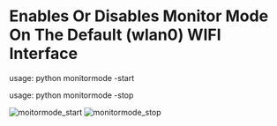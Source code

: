 # Enables Or Disables Monitor Mode On The Default (wlan0) WIFI Interface

usage: python monitormode -start

usage: python monitormode -stop

![moitormode_start](https://github.com/user-attachments/assets/f0b6274b-c8ad-41e5-9c65-e2c6458915fb)
![monitormode_stop](https://github.com/user-attachments/assets/b52a3d05-08f5-497d-873a-b5885d841e5b)
